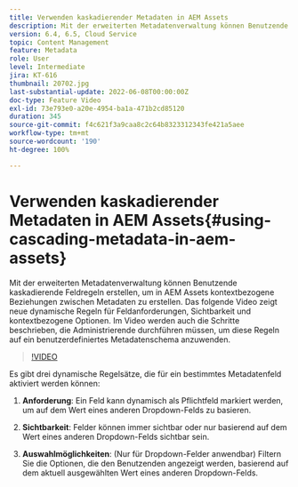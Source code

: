```yaml
---
title: Verwenden kaskadierender Metadaten in AEM Assets
description: Mit der erweiterten Metadatenverwaltung können Benutzende kaskadierende Feldregeln erstellen, um in AEM Assets kontextbezogene Beziehungen zwischen Metadaten zu erstellen. Das folgende Video zeigt neue dynamische Regeln für Feldanforderungen, Sichtbarkeit und kontextbezogene Optionen. Im Video werden auch die Schritte beschrieben, die Administrierende durchführen müssen, um diese Regeln auf ein benutzerdefiniertes Metadatenschema anzuwenden.
version: 6.4, 6.5, Cloud Service
topic: Content Management
feature: Metadata
role: User
level: Intermediate
jira: KT-616
thumbnail: 20702.jpg
last-substantial-update: 2022-06-08T00:00:00Z
doc-type: Feature Video
exl-id: 73e793e0-a20e-4954-ba1a-471b2cd85120
duration: 345
source-git-commit: f4c621f3a9caa8c2c64b8323312343fe421a5aee
workflow-type: tm+mt
source-wordcount: '190'
ht-degree: 100%

---
```


# Verwenden kaskadierender Metadaten in AEM Assets{#using-cascading-metadata-in-aem-assets}

Mit der erweiterten Metadatenverwaltung können Benutzende kaskadierende Feldregeln erstellen, um in AEM Assets kontextbezogene Beziehungen zwischen Metadaten zu erstellen. Das folgende Video zeigt neue dynamische Regeln für Feldanforderungen, Sichtbarkeit und kontextbezogene Optionen. Im Video werden auch die Schritte beschrieben, die Administrierende durchführen müssen, um diese Regeln auf ein benutzerdefiniertes Metadatenschema anzuwenden.

>[!VIDEO](https://video.tv.adobe.com/v/20702?quality=12&learn=on)

Es gibt drei dynamische Regelsätze, die für ein bestimmtes Metadatenfeld aktiviert werden können:

1. **Anforderung**: Ein Feld kann dynamisch als Pflichtfeld markiert werden, um auf dem Wert eines anderen Dropdown-Felds zu basieren.

2. **Sichtbarkeit**: Felder können immer sichtbar oder nur basierend auf dem Wert eines anderen Dropdown-Felds sichtbar sein.

3. **Auswahlmöglichkeiten**: (Nur für Dropdown-Felder anwendbar) Filtern Sie die Optionen, die den Benutzenden angezeigt werden, basierend auf dem aktuell ausgewählten Wert eines anderen Dropdown-Felds.
